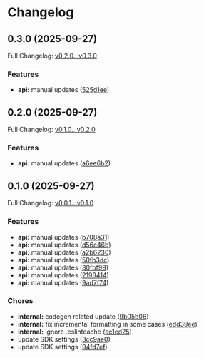 # Changelog

## 0.3.0 (2025-09-27)

Full Changelog: [v0.2.0...v0.3.0](https://github.com/promptingcompany/sdk-typescript/compare/v0.2.0...v0.3.0)

### Features

* **api:** manual updates ([525d1ee](https://github.com/promptingcompany/sdk-typescript/commit/525d1eea0f47788a16c9026ebd87c7d74d0fdfbd))

## 0.2.0 (2025-09-27)

Full Changelog: [v0.1.0...v0.2.0](https://github.com/promptingcompany/sdk-typescript/compare/v0.1.0...v0.2.0)

### Features

* **api:** manual updates ([a6ee6b2](https://github.com/promptingcompany/sdk-typescript/commit/a6ee6b2fe8a5f66e8f6c9116ca149ab56d18e8e0))

## 0.1.0 (2025-09-27)

Full Changelog: [v0.0.1...v0.1.0](https://github.com/promptingcompany/sdk-typescript/compare/v0.0.1...v0.1.0)

### Features

* **api:** manual updates ([b708a31](https://github.com/promptingcompany/sdk-typescript/commit/b708a31fd0602f2f2f1aa48e3bd6cd7fae8182bc))
* **api:** manual updates ([d56c46b](https://github.com/promptingcompany/sdk-typescript/commit/d56c46bdfc0f28b9f7ff6c73be6db04957f1b460))
* **api:** manual updates ([a2b6230](https://github.com/promptingcompany/sdk-typescript/commit/a2b62302acd9a05dc57803d8d04234afdc7fcc17))
* **api:** manual updates ([50fb3dc](https://github.com/promptingcompany/sdk-typescript/commit/50fb3dc74333d75ae9f361d016a2c17d0b28a091))
* **api:** manual updates ([30fbf99](https://github.com/promptingcompany/sdk-typescript/commit/30fbf991acc0363c799db26fc9f3979e2d5a8f3f))
* **api:** manual updates ([2198414](https://github.com/promptingcompany/sdk-typescript/commit/2198414f2d08ff173c839ea844889330dfce8da3))
* **api:** manual updates ([9ad7f74](https://github.com/promptingcompany/sdk-typescript/commit/9ad7f745cbf3c62328c7b343e92d460fca9d8233))


### Chores

* **internal:** codegen related update ([9b05b06](https://github.com/promptingcompany/sdk-typescript/commit/9b05b0629b07e5ea75561151855269d4750f0a14))
* **internal:** fix incremental formatting in some cases ([edd39ee](https://github.com/promptingcompany/sdk-typescript/commit/edd39eea92fd055f59b29a94d957ba6f62243f98))
* **internal:** ignore .eslintcache ([ec1cd25](https://github.com/promptingcompany/sdk-typescript/commit/ec1cd25af63ef6a9c60d2f6b3221c69b0e973860))
* update SDK settings ([3cc9ae0](https://github.com/promptingcompany/sdk-typescript/commit/3cc9ae08c99b35acd13ed9ae23bf2088bcbf52bd))
* update SDK settings ([94fd7ef](https://github.com/promptingcompany/sdk-typescript/commit/94fd7ef9ff4ea7012a96dabef1b4069176f58217))

